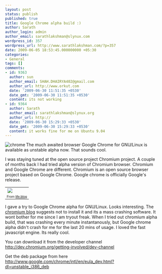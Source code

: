 ```yaml
---
layout: post
status: publish
published: true
title: Google Chrome alpha build :)
author: Sarath
author_login: admin
author_email: sarathlakshman@slynux.com
wordpress_id: 357
wordpress_url: http://www.sarathlakshman.com/?p=357
date: 2009-06-05 18:53:45.000000000 +05:30
categories:
- General
tags: []
comments:
- id: 9363
  author: sun
  author_email: SHAH.DHAIRYA402@gmail.com
  author_url: http://www.orkut.com
  date: '2009-06-30 11:51:35 +0530'
  date_gmt: '2009-06-30 11:51:35 +0530'
  content: its not working
- id: 9364
  author: Sarath
  author_email: sarathlakshman@slynux.org
  author_url: http://
  date: '2009-06-30 15:29:33 +0530'
  date_gmt: '2009-06-30 15:29:33 +0530'
  content: it works fine for me on Ubuntu 9.04
---
```

<img src="http://upload.wikimedia.org/wikipedia/en/thumb/3/35/GoogleChromeLogo.png/64px-GoogleChromeLogo.png" align="left" alt="chrome" />

  The much awaited browser Google Chrome for GNU/Linux is available as unstable alpha now. That sounds cool.

I was staying tuned at the open source project Chromium project. A couple of months back I had tried alpha version of Chromium browser. Chromium and Google Chrome are different. Chromium is an open source browser project based on Google Chrome. Google chrome is officially Google's release.
<table style="width:auto;"><tr><td><a href="http://picasaweb.google.com/lh/photo/ubBJ2gPyddaltILTLSoaGA?feat=embedwebsite"><img src="http://lh5.ggpht.com/_DtNSSwv0BQs/Silpg-40IkI/AAAAAAAAAqg/pfsNiT_iLTo/s400/Screenshot-1.png" /></a></td></tr><tr><td style="font-family:arial,sans-serif; font-size:11px; text-align:right">From <a href="http://picasaweb.google.com/sarathlakshman/LifeBlog?feat=embedwebsite">life.blog</a></td></tr></table>
I gave a try to Google Chrome alpha for GNU/Linux. Looks interesting. The <a href="http://blog.chromium.org/2009/06/danger-mac-and-linux-builds-available.html"> chromium blog</a> suggests not to install it and its a mass crashing software. It wont bother for me since I am tryout freak. When I tried out chromium alpha build, that was crashing every minute instantanously, but Google chrome alpha didn't crash for me for the last 20 mins of usage. I loved the fast javascript engine. Its really cool.


You can download it from the developer channel <a href="http://dev.chromium.org/getting-involved/dev-channel">http://dev.chromium.org/getting-involved/dev-channel</a>

Get the deb package from here <a href="http://www.google.com/chrome/intl/en/eula_dev.html?dl=unstable_i386_deb">http://www.google.com/chrome/intl/en/eula_dev.html?dl=unstable_i386_deb</a>


</a>
